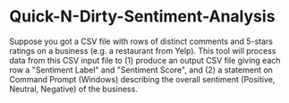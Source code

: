 # Quick-N-Dirty-Sentiment-Analysis
Suppose you got a CSV file with rows of distinct comments and 5-stars ratings on a business (e.g. a restaurant from Yelp).  This tool will process data from this CSV input file to (1) produce an output CSV file giving each row a "Sentiment Label" and "Sentiment Score", and (2) a statement on Command Prompt (Windows) describing the overall sentiment (Positive, Neutral, Negative) of the business.

